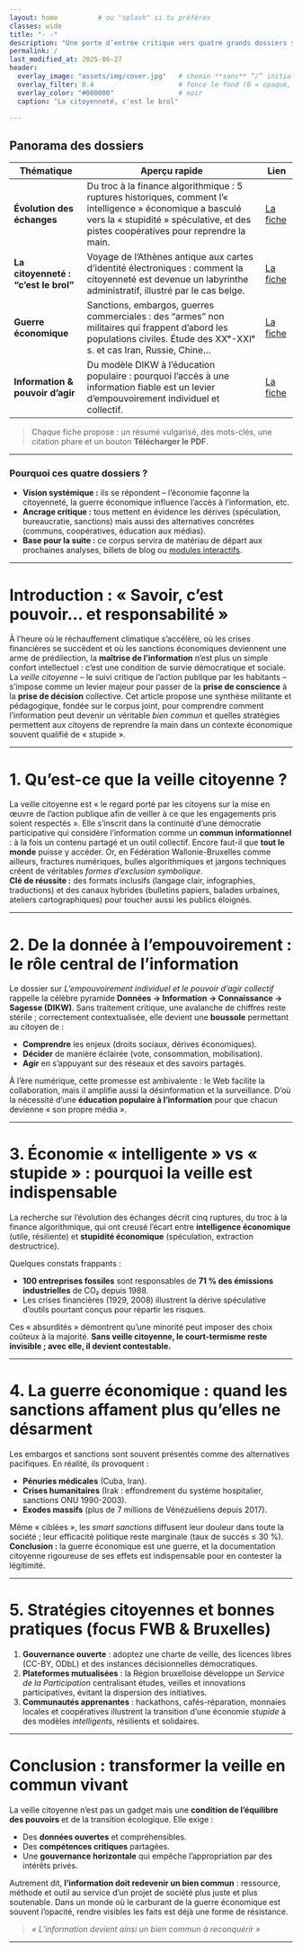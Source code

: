 ```yaml
---
layout: home          # ou "splash" si tu préfères
classes: wide 
title: "· -"
description: "Une porte d’entrée critique vers quatre grands dossiers sur l’économie, la citoyenneté, la guerre économique et l’information. Chaque fiche combine analyse, vulgarisation et pistes d’action concrètes."
permalink: /
last_modified_at: 2025-06-27
header:
  overlay_image: "assets/img/cover.jpg"   # chemin **sans** “/” initial → sera préfixé par {{ site.baseurl }}
  overlay_filter: 0.4                     # fonce le fond (0 = opaque, 1 = transparent)
  overlay_color: "#000000"                # noir
  caption: "La citoyenneté, c'est le brol"                             # (optionnel) copyright ou source de l’image

---
```


## Panorama des dossiers

| Thématique | Aperçu rapide | Lien |
|------------|---------------|------|
| **Évolution des échanges** | Du troc à la finance algorithmique : 5 ruptures historiques, comment l’« intelligence » économique a basculé vers la « stupidité » spéculative, et des pistes coopératives pour reprendre la main. | [La fiche](resources/echanges-intelligence-stupidite/) |
| **La citoyenneté : “c’est le brol”** | Voyage de l’Athènes antique aux cartes d’identité électroniques : comment la citoyenneté est devenue un labyrinthe administratif, illustré par le cas belge. | [La fiche](resources/citoyennete-brol/) |
| **Guerre économique** | Sanctions, embargos, guerres commerciales : des “armes” non militaires qui frappent d’abord les populations civiles. Étude des XXᵉ-XXIᵉ s. et cas Iran, Russie, Chine… | [La fiche](resources/guerre-economique/) |
| **Information & pouvoir d’agir** | Du modèle DIKW à l’éducation populaire : pourquoi l’accès à une information fiable est un levier d’empouvoirement individuel et collectif. | [La fiche](resources/information-pouvoir-agir/) |

> Chaque fiche propose : un résumé vulgarisé, des mots-clés, une citation phare et un bouton **Télécharger le PDF**.

---

### Pourquoi ces quatre dossiers ?

* **Vision systémique :** ils se répondent – l’économie façonne la citoyenneté, la guerre économique influence l’accès à l’information, etc.
* **Ancrage critique :** tous mettent en évidence les dérives (spéculation, bureaucratie, sanctions) mais aussi des alternatives concrètes (communs, coopératives, éducation aux médias).
* **Base pour la suite :** ce corpus servira de matériau de départ aux prochaines analyses, billets de blog ou [modules interactifs](https://ouaisfieu.github.io/vitrine/).

---



# Introduction : « Savoir, c’est pouvoir… et responsabilité »

À l’heure où le réchauffement climatique s’accélère, où les crises financières se succèdent et où les sanctions économiques deviennent une arme de prédilection, la **maîtrise de l’information** n’est plus un simple confort intellectuel : c’est une condition de survie démocratique et sociale. La _veille citoyenne_ – le suivi critique de l’action publique par les habitants – s’impose comme un levier majeur pour passer de la **prise de conscience** à la **prise de décision** collective. Cet article propose une synthèse militante et pédagogique, fondée sur le corpus joint, pour comprendre comment l’information peut devenir un véritable _bien commun_ et quelles stratégies permettent aux citoyens de reprendre la main dans un contexte économique souvent qualifié de « stupide ».

---

# 1. Qu’est-ce que la veille citoyenne ?

La veille citoyenne est « le regard porté par les citoyens sur la mise en œuvre de l’action publique afin de veiller à ce que les engagements pris soient respectés ». Elle s’inscrit dans la continuité d’une démocratie participative qui considère l’information comme un **commun informationnel** : à la fois un contenu partagé et un outil collectif. Encore faut-il que **tout le monde** puisse y accéder. Or, en Fédération Wallonie-Bruxelles comme ailleurs, fractures numériques, bulles algorithmiques et jargons techniques créent de véritables _formes d’exclusion symbolique_.  
**Clé de réussite :** des formats inclusifs (langage clair, infographies, traductions) et des canaux hybrides (bulletins papiers, balades urbaines, ateliers cartographiques) pour toucher aussi les publics éloignés.

---

# 2. De la donnée à l’empouvoirement : le rôle central de l’information

Le dossier sur _L’empouvoirement individuel et le pouvoir d’agir collectif_ rappelle la célèbre pyramide **Données → Information → Connaissance → Sagesse (DIKW)**. Sans traitement critique, une avalanche de chiffres reste stérile ; correctement contextualisée, elle devient une **boussole** permettant au citoyen de :

* **Comprendre** les enjeux (droits sociaux, dérives économiques).  
* **Décider** de manière éclairée (vote, consommation, mobilisation).  
* **Agir** en s’appuyant sur des réseaux et des savoirs partagés.

À l’ère numérique, cette promesse est ambivalente : le Web facilite la collaboration, mais il amplifie aussi la désinformation et la surveillance. D’où la nécessité d’une **éducation populaire à l’information** pour que chacun devienne « son propre média ».

---

# 3. Économie « intelligente » vs « stupide » : pourquoi la veille est indispensable

La recherche sur l’évolution des échanges décrit cinq ruptures, du troc à la finance algorithmique, qui ont creusé l’écart entre **intelligence économique** (utile, résiliente) et **stupidité économique** (spéculation, extraction destructrice).

Quelques constats frappants :

* **100 entreprises fossiles** sont responsables de **71 % des émissions industrielles** de CO₂ depuis 1988.  
* Les crises financières (1929, 2008) illustrent la dérive spéculative d’outils pourtant conçus pour répartir les risques.  

Ces « absurdités » démontrent qu’une minorité peut imposer des choix coûteux à la majorité. **Sans veille citoyenne, le court-termisme reste invisible ; avec elle, il devient contestable.**

---

# 4. La guerre économique : quand les sanctions affament plus qu’elles ne désarment

Les embargos et sanctions sont souvent présentés comme des alternatives pacifiques. En réalité, ils provoquent :

* **Pénuries médicales** (Cuba, Iran).  
* **Crises humanitaires** (Irak : effondrement du système hospitalier, sanctions ONU 1990-2003).  
* **Exodes massifs** (plus de 7 millions de Vénézuéliens depuis 2017).

Même « ciblées », les _smart sanctions_ diffusent leur douleur dans toute la société ; leur efficacité politique reste marginale (taux de succès ≤ 30 %).  
**Conclusion :** la guerre économique est une guerre, et la documentation citoyenne rigoureuse de ses effets est indispensable pour en contester la légitimité.

---

# 5. Stratégies citoyennes et bonnes pratiques (focus FWB & Bruxelles)

1. **Gouvernance ouverte** : adoptez une charte de veille, des licences libres (CC-BY, ODbL) et des instances décisionnelles démocratiques.  
2. **Plateformes mutualisées** : la Région bruxelloise développe un _Service de la Participation_ centralisant études, veilles et innovations participatives, évitant la dispersion des initiatives.  
3. **Communautés apprenantes** : hackathons, cafés-réparation, monnaies locales et coopératives illustrent la transition d’une économie _stupide_ à des modèles _intelligents_, résilients et solidaires.  

---

# Conclusion : transformer la veille en commun vivant

La veille citoyenne n’est pas un gadget mais une **condition de l’équilibre des pouvoirs** et de la transition écologique. Elle exige :

* Des **données ouvertes** et compréhensibles.  
* Des **compétences critiques** partagées.  
* Une **gouvernance horizontale** qui empêche l’appropriation par des intérêts privés.

Autrement dit, **l’information doit redevenir un bien commun** : ressource, méthode et outil au service d’un projet de société plus juste et plus soutenable. Dans un monde où le carburant de la guerre économique est souvent l’opacité, rendre visibles les faits est déjà une forme de résistance.

> _« L’information devient ainsi un bien commun à reconquérir »_  

---

